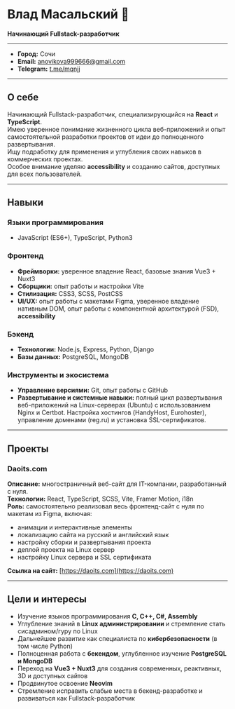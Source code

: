 # Влад Масальский 👋
**Начинающий Fullstack-разработчик**

---

- **Город:** Сочи
- **Email:** [anovikova999666@gmail.com](mailto:anovikova999666@gmail.com)
- **Telegram:** [t.me/mqnjj](https://t.me/mqnjj)

---

## О себе
Начинающий Fullstack-разработчик, специализирующийся на **React** и **TypeScript**.  
Имею уверенное понимание жизненного цикла веб-приложений и опыт самостоятельной разработки проектов от идеи до полноценного развертывания.  
Ищу подработку для применения и углубления своих навыков в коммерческих проектах.  
Особое внимание уделяю **accessibility** и созданию сайтов, доступных для всех пользователей.

---

## Навыки

### Языки программирования
- JavaScript (ES6+), TypeScript, Python3

### Фронтенд
- **Фреймворки:** уверенное владение React, базовые знания Vue3 + Nuxt3  
- **Сборщики:** опыт работы и настройки Vite  
- **Стилизация:** CSS3, SCSS, PostCSS  
- **UI/UX:** опыт работы с макетами Figma, уверенное владение нативным DOM, опыт работы с компонентной архитектурой (FSD), **accessibility**  

### Бэкенд
- **Технологии:** Node.js, Express, Python, Django  
- **Базы данных:** PostgreSQL, MongoDB  

### Инструменты и экосистема
- **Управление версиями:** Git, опыт работы с GitHub  
- **Развертывание и системные навыки:** полный цикл развертывания веб-приложений на Linux-серверах (Ubuntu) с использованием Nginx и Certbot. Настройка хостингов (HandyHost, Eurohoster), управление доменами (reg.ru) и установка SSL-сертификатов.  

---

## Проекты

### Daoits.com
**Описание:** многостраничный веб-сайт для IT-компании, разработанный с нуля.  
**Технологии:** React, TypeScript, SCSS, Vite, Framer Motion, i18n  
**Роль:** самостоятельно реализовал весь фронтенд-сайт с нуля по макетам из Figma, включая:  
- анимации и интерактивные элементы  
- локализацию сайта на русский и английский язык  
- настройку сборки и развертывания проекта  
- деплой проекта на Linux сервер  
- настройку Linux сервера и SSL сертификата  

**Ссылка на сайт:** [https://daoits.com](https://daoits.com)

---

## Цели и интересы
- Изучение языков программирования **C, C++, C#, Assembly**  
- Углубление знаний в **Linux администрировании** и стремление стать сисадмином/гуру по Linux  
- Дальнейшее развитие как специалиста по **кибербезопасности** (в том числе Python)  
- Полноценная работа с **бекендом**, углубленное изучение **PostgreSQL и MongoDB**  
- Переход на **Vue3 + Nuxt3** для создания современных, реактивных, 3D и доступных сайтов  
- Продвинутое освоение **Neovim**  
- Стремление исправить слабые места в бекенд-разработке и развиваться как Fullstack-разработчик  

